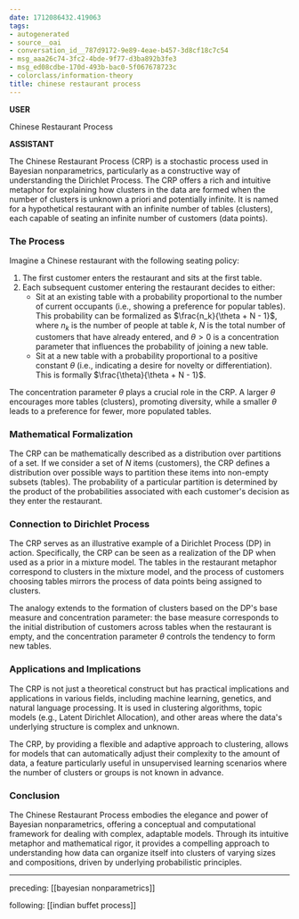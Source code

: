 ```yaml
---
date: 1712086432.419063
tags:
- autogenerated
- source__oai
- conversation_id__787d9172-9e89-4eae-b457-3d8cf18c7c54
- msg_aaa26c74-3fc2-4bde-9f77-d3ba892b3fe3
- msg_ed08cdbe-170d-493b-bac0-5f067678723c
- colorclass/information-theory
title: chinese restaurant process
---
```


**USER**

Chinese Restaurant Process


**ASSISTANT**

The Chinese Restaurant Process (CRP) is a stochastic process used in Bayesian nonparametrics, particularly as a constructive way of understanding the Dirichlet Process. The CRP offers a rich and intuitive metaphor for explaining how clusters in the data are formed when the number of clusters is unknown a priori and potentially infinite. It is named for a hypothetical restaurant with an infinite number of tables (clusters), each capable of seating an infinite number of customers (data points).

### The Process

Imagine a Chinese restaurant with the following seating policy:
1. The first customer enters the restaurant and sits at the first table.
2. Each subsequent customer entering the restaurant decides to either:
   - Sit at an existing table with a probability proportional to the number of current occupants (i.e., showing a preference for popular tables). This probability can be formalized as $\frac{n_k}{\theta + N - 1}$, where $n_k$ is the number of people at table $k$, $N$ is the total number of customers that have already entered, and $\theta > 0$ is a concentration parameter that influences the probability of joining a new table.
   - Sit at a new table with a probability proportional to a positive constant $\theta$ (i.e., indicating a desire for novelty or differentiation). This is formally $\frac{\theta}{\theta + N - 1}$.

The concentration parameter $\theta$ plays a crucial role in the CRP. A larger $\theta$ encourages more tables (clusters), promoting diversity, while a smaller $\theta$ leads to a preference for fewer, more populated tables.

### Mathematical Formalization

The CRP can be mathematically described as a distribution over partitions of a set. If we consider a set of $N$ items (customers), the CRP defines a distribution over possible ways to partition these items into non-empty subsets (tables). The probability of a particular partition is determined by the product of the probabilities associated with each customer's decision as they enter the restaurant.

### Connection to Dirichlet Process

The CRP serves as an illustrative example of a Dirichlet Process (DP) in action. Specifically, the CRP can be seen as a realization of the DP when used as a prior in a mixture model. The tables in the restaurant metaphor correspond to clusters in the mixture model, and the process of customers choosing tables mirrors the process of data points being assigned to clusters.

The analogy extends to the formation of clusters based on the DP's base measure and concentration parameter: the base measure corresponds to the initial distribution of customers across tables when the restaurant is empty, and the concentration parameter $\theta$ controls the tendency to form new tables.

### Applications and Implications

The CRP is not just a theoretical construct but has practical implications and applications in various fields, including machine learning, genetics, and natural language processing. It is used in clustering algorithms, topic models (e.g., Latent Dirichlet Allocation), and other areas where the data's underlying structure is complex and unknown.

The CRP, by providing a flexible and adaptive approach to clustering, allows for models that can automatically adjust their complexity to the amount of data, a feature particularly useful in unsupervised learning scenarios where the number of clusters or groups is not known in advance.

### Conclusion

The Chinese Restaurant Process embodies the elegance and power of Bayesian nonparametrics, offering a conceptual and computational framework for dealing with complex, adaptable models. Through its intuitive metaphor and mathematical rigor, it provides a compelling approach to understanding how data can organize itself into clusters of varying sizes and compositions, driven by underlying probabilistic principles.


---

preceding: [[bayesian nonparametrics]]  


following: [[indian buffet process]]